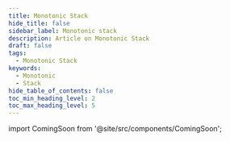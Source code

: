 ```yaml
---
title: Monotonic Stack
hide_title: false
sidebar_label: Monotonic stack
description: Article on Monotonic Stack
draft: false
tags: 
  - Monotonic Stack
keywords: 
  - Monotonic
  - Stack
hide_table_of_contents: false
toc_min_heading_level: 2
toc_max_heading_level: 5
---
```


import ComingSoon from '@site/src/components/ComingSoon';


<ComingSoon />
